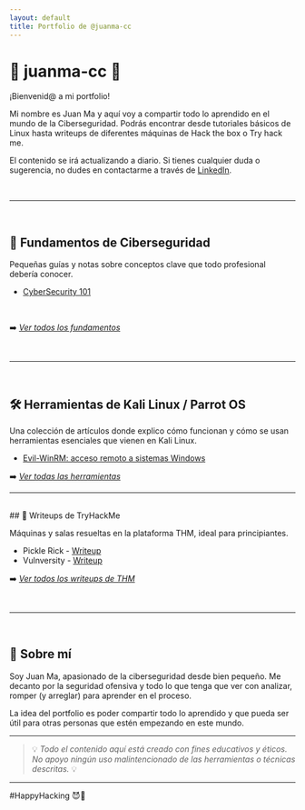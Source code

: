 ```yaml
---
layout: default
title: Portfolio de @juanma-cc
---
```


# 🎩 juanma-cc 🎩


¡Bienvenid@ a mi portfolio!  

Mi nombre es Juan Ma y aquí voy a compartir todo lo aprendido en el mundo de la Ciberseguridad. 
Podrás encontrar desde tutoriales básicos de Linux hasta writeups de diferentes máquinas de Hack the box o Try hack me.

El contenido se irá actualizando a diario. Si tienes cualquier duda o sugerencia, no dudes en contactarme a través de [LinkedIn](https://www.linkedin.com/in/juanma-cc/).

<br>

---

<br>

## 🧠 Fundamentos de Ciberseguridad

Pequeñas guías y notas sobre conceptos clave que todo profesional debería conocer.

- [CyberSecurity 101](/Fundamentos/Cyber-101)  

<!--
> [3. Windows AD Fundamentals](/Fundamentos/Cyber-101/03/)  
> [4. Command Line](/Fundamentos/Cyber-101/04/)  
> [5. Networking](/Fundamentos/Cyber-101/05/)  
> [6. Cryptography](/Fundamentos/Cyber-101/06/)  
> [7. Exploitation Basics](/Fundamentos/Cyber-101/07/)  
> [8. Web Hacking](/Fundamentos/Cyber-101/08/)  
> [9. Offensive Security Tooling](/Fundamentos/Cyber-101/09/)  
> [10. Defensive Security](/Fundamentos/Cyber-101/10/)  
> [11. Security Solutions](/Fundamentos/Cyber-101/11/)  
> [12. Defensive Security Tooling](/Fundamentos/Cyber-101/12/)  
> [13. Build Your Cyber Security Career](/Fundamentos/Cyber-101/13/)  
-->

<br>

➡️ *[Ver todos los fundamentos](./Fundamentos)*

<br>

---

<br>

## 🛠️ Herramientas de Kali Linux / Parrot OS

Una colección de artículos donde explico cómo funcionan y cómo se usan herramientas esenciales que vienen en Kali Linux.

- [Evil-WinRM: acceso remoto a sistemas Windows](/tools/evilwinrm)

<!-- - [nmap: escaneo de red básico y avanzado](/tools/nmap) -->

➡️ *[Ver todas las herramientas](./tools)*




---


<br>
## 🧪 Writeups de TryHackMe

Máquinas y salas resueltas en la plataforma THM, ideal para principiantes.

- Pickle Rick - [Writeup](./thm-writeups/thm_pickleRick)
- Vulnversity - [Writeup](./thm-writeups/thm_vulnversity)



➡️ *[Ver todos los writeups de THM](./thm-writeups)*

<br>

---

<br>

## 🚀 Sobre mí

Soy Juan Ma, apasionado de la ciberseguridad desde bien pequeño.
Me decanto por la seguridad ofensiva y todo lo que tenga que ver con analizar, romper (y arreglar) para aprender en el proceso.  

La idea del portfolio es poder compartir todo lo aprendido y que pueda ser útil para otras personas que estén empezando en este mundo.

---

> 💡 *Todo el contenido aquí está creado con fines educativos y éticos. No apoyo ningún uso malintencionado de las herramientas o técnicas descritas.* 💡

---

#HappyHacking 😈🎩
